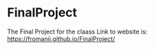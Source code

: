 # FinalProject
The Final Project for the claass
Link to website is:
https://fromanii.github.io/FinalProject/
